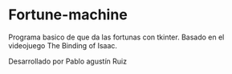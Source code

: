 # Fortune-machine

Programa basico de que da las fortunas con tkinter.
Basado en el videojuego The Binding of Isaac.

Desarrollado por Pablo agustín Ruiz
